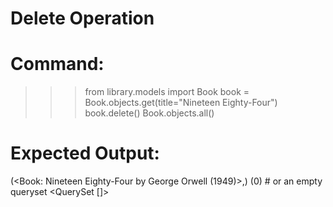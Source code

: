 # Delete Operation

# Command:
>>> from library.models import Book
>>> book = Book.objects.get(title="Nineteen Eighty-Four")
>>> book.delete()
>>> Book.objects.all()

# Expected Output:
(<Book: Nineteen Eighty-Four by George Orwell (1949)>,)
(0)  # or an empty queryset
<QuerySet []>
